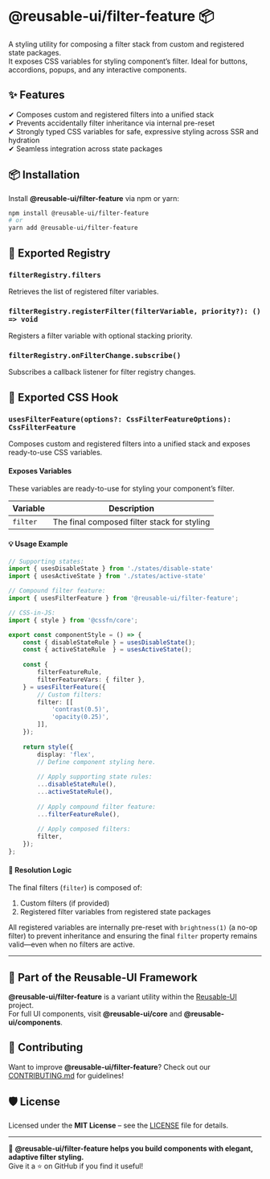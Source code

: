 # @reusable-ui/filter-feature 📦  

A styling utility for composing a filter stack from custom and registered state packages.  
It exposes CSS variables for styling component’s filter.
Ideal for buttons, accordions, popups, and any interactive components.

## ✨ Features
✔ Composes custom and registered filters into a unified stack  
✔ Prevents accidentally filter inheritance via internal pre-reset  
✔ Strongly typed CSS variables for safe, expressive styling across SSR and hydration  
✔ Seamless integration across state packages  

## 📦 Installation
Install **@reusable-ui/filter-feature** via npm or yarn:

```sh
npm install @reusable-ui/filter-feature
# or
yarn add @reusable-ui/filter-feature
```

## 🧩 Exported Registry

### `filterRegistry.filters`

Retrieves the list of registered filter variables.

### `filterRegistry.registerFilter(filterVariable, priority?): () => void`

Registers a filter variable with optional stacking priority.

### `filterRegistry.onFilterChange.subscribe()`

Subscribes a callback listener for filter registry changes.

## 🧩 Exported CSS Hook

### `usesFilterFeature(options?: CssFilterFeatureOptions): CssFilterFeature`

Composes custom and registered filters into a unified stack and exposes ready-to-use CSS variables.

#### Exposes Variables

These variables are ready-to-use for styling your component’s filter.

| Variable | Description                                 |
|----------|---------------------------------------------|
| `filter` | The final composed filter stack for styling |

#### 💡 Usage Example

```ts
// Supporting states:
import { usesDisableState } from './states/disable-state'
import { usesActiveState } from './states/active-state'

// Compound filter feature:
import { usesFilterFeature } from '@reusable-ui/filter-feature';

// CSS-in-JS:
import { style } from '@cssfn/core';

export const componentStyle = () => {
    const { disableStateRule } = usesDisableState();
    const { activeStateRule  } = usesActiveState();
    
    const {
        filterFeatureRule,
        filterFeatureVars: { filter },
    } = usesFilterFeature({
        // Custom filters:
        filter: [[
            'contrast(0.5)',
            'opacity(0.25)',
        ]],
    });
    
    return style({
        display: 'flex',
        // Define component styling here.
        
        // Apply supporting state rules:
        ...disableStateRule(),
        ...activeStateRule(),
        
        // Apply compound filter feature:
        ...filterFeatureRule(),
        
        // Apply composed filters:
        filter,
    });
};
```

#### 🧠 Resolution Logic

The final filters (`filter`) is composed of:

1. Custom filters (if provided)
2. Registered filter variables from registered state packages

All registered variables are internally pre-reset with `brightness(1)` (a no-op filter) to prevent inheritance and ensuring the final `filter` property remains valid—even when no filters are active.

---

## 📖 Part of the Reusable-UI Framework  
**@reusable-ui/filter-feature** is a variant utility within the [Reusable-UI](https://github.com/reusable-ui/reusable-ui-monorepo) project.  
For full UI components, visit **@reusable-ui/core** and **@reusable-ui/components**.

## 🤝 Contributing  
Want to improve **@reusable-ui/filter-feature**? Check out our [CONTRIBUTING.md](./CONTRIBUTING.md) for guidelines!  

## 🛡️ License  
Licensed under the **MIT License** – see the [LICENSE](./LICENSE) file for details.  

---

🚀 **@reusable-ui/filter-feature helps you build components with elegant, adaptive filter styling.**  
Give it a ⭐ on GitHub if you find it useful!  
